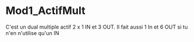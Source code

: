 # Mod1_ActifMult
C'est un dual multiple actif 2 x 1 IN et 3 OUT. Il fait aussi 1 In et 6 OUT si tu n'en n'utilise qu'un IN
